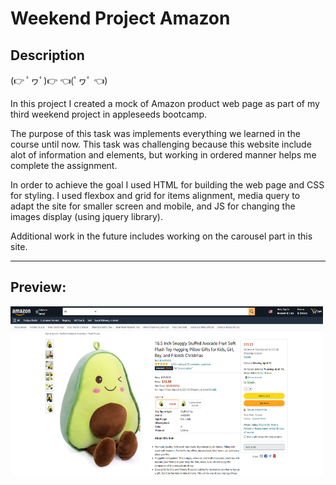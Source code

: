 # Weekend Project Amazon

## Description

(👉 ﾟヮﾟ)👉 👈(ﾟヮﾟ 👈)

In this project I created a mock of Amazon product web page as part of my third weekend project in appleseeds bootcamp.

The purpose of this task was implements everything we learned in the course until now.
This task was challenging because this website include alot of information and elements, but working in ordered manner helps me complete the assignment.

In order to achieve the goal I used HTML for building the web page and CSS for styling.
I used flexbox and grid for items alignment, media query to adapt the site for smaller screen and mobile, and JS for changing the images display
(using jquery library).

Additional work in the future includes working on the carousel part in this site.

---

## Preview:

<img src="https://github.com/shirtol/Weekend-Project-Amazon/blob/main/assets/images/preview-readme/preview-readme.png?raw=true" height="270" width="500" />
